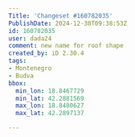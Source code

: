 ```yaml
---
Title: 'Changeset #160782035'
PublishDate: 2024-12-30T09:38:53Z
id: 160782035
user: dada24
comment: new name for roof shape
created_by: iD 2.30.4
tags:
- Montenegro
- Budva
bbox:
  min_lon: 18.8467729
  min_lat: 42.2881569
  max_lon: 18.8480627
  max_lat: 42.2897137

---
```

